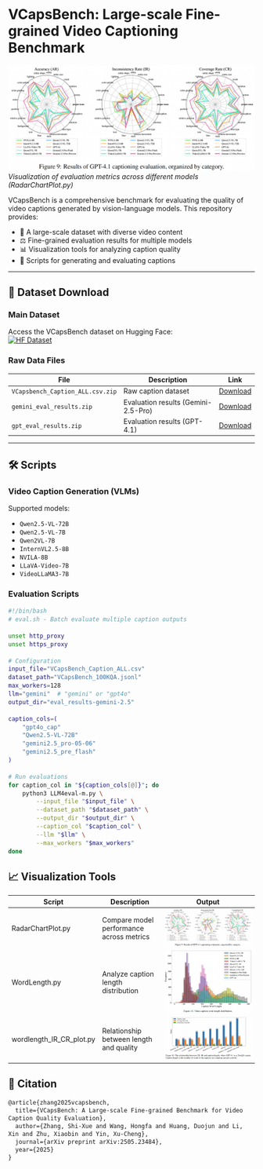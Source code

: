# VCapsBench: Large-scale Fine-grained Video Captioning Benchmark

![Sample Visualization](https://github.com/GXYM/VCapsBench/blob/main/imgs/iShot_2025-05-16_19.23.55.png?raw=true)  
*Visualization of evaluation metrics across different models (RadarChartPlot.py)*

VCapsBench is a comprehensive benchmark for evaluating the quality of video captions generated by vision-language models. This repository provides:

- 🎥 A large-scale dataset with diverse video content
- ⚖️ Fine-grained evaluation results for multiple models
- 📊 Visualization tools for analyzing caption quality
- 🤖 Scripts for generating and evaluating captions

---

## 📂 Dataset Download

### Main Dataset
Access the VCapsBench dataset on Hugging Face:  
[![HF Dataset](https://img.shields.io/badge/🤗_HuggingFace-Dataset-blue)](https://huggingface.co/datasets/somos99/VCapsBench)  

### Raw Data Files
| File | Description | Link |
|------|-------------|------|
| `VCapsbench_Caption_ALL.csv.zip` | Raw caption dataset | [Download](https://huggingface.co/datasets/somos99/VCapsBench/blob/main/VCapsbench_Caption_ALL.csv.zip) |
| `gemini_eval_results.zip` | Evaluation results (Gemini-2.5-Pro) | [Download](https://huggingface.co/datasets/somos99/VCapsBench/blob/main/gemini_eval_results.zip) |
| `gpt_eval_results.zip` | Evaluation results (GPT-4.1) | [Download](https://huggingface.co/datasets/somos99/VCapsBench/blob/main/gpt_eval_results.zip) |

---

## 🛠️ Scripts

### Video Caption Generation (VLMs)
Supported models:
- `Qwen2.5-VL-72B`
- `Qwen2.5-VL-7B`
- `Qwen2VL-7B`
- `InternVL2.5-8B`
- `NVILA-8B`
- `LLaVA-Video-7B`
- `VideoLLaMA3-7B`

### Evaluation Scripts
```bash
#!/bin/bash
# eval.sh - Batch evaluate multiple caption outputs

unset http_proxy      
unset https_proxy

# Configuration
input_file="VCapsBench_Caption_ALL.csv"
dataset_path="VCapsBench_100KQA.jsonl"
max_workers=128
llm="gemini"  # "gemini" or "gpt4o"
output_dir="eval_results-gemini-2.5"

caption_cols=(
    "gpt4o_cap"
    "Qwen2.5-VL-72B"
    "gemini2.5_pro-05-06"
    "gemini2.5_pre_flash"
)

# Run evaluations
for caption_col in "${caption_cols[@]}"; do
    python3 LLM4eval-m.py \
        --input_file "$input_file" \
        --dataset_path "$dataset_path" \
        --output_dir "$output_dir" \
        --caption_col "$caption_col" \
        --llm "$llm" \
        --max_workers "$max_workers"
done
```

## 📈 Visualization Tools
| Script|Description|Output|
|---------|---------------|------------|
| RadarChartPlot.py	| Compare model performance across metrics	| ![](https://github.com/GXYM/VCapsBench/blob/main/imgs/iShot_2025-05-16_19.23.55.png?raw=true)|
| WordLength.py	| Analyze caption length distribution | ![](https://github.com/GXYM/VCapsBench/blob/main/imgs/iShot_2025-05-16_19.24.42.png?raw=true) |
| wordlength_IR_CR_plot.py	| Relationship between length and quality	| ![](https://github.com/GXYM/VCapsBench/blob/main/imgs/iShot_2025-05-16_19.24.18.png?raw=true)|


## 📄 Citation
```
@article{zhang2025vcapsbench,
  title={VCapsBench: A Large-scale Fine-grained Benchmark for Video Caption Quality Evaluation},
  author={Zhang, Shi-Xue and Wang, Hongfa and Huang, Duojun and Li, Xin and Zhu, Xiaobin and Yin, Xu-Cheng},
  journal={arXiv preprint arXiv:2505.23484},
  year={2025}
}
```
